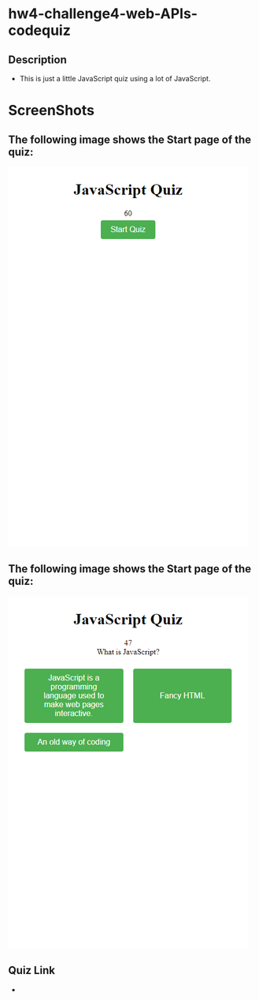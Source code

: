 # hw4-challenge4-web-APIs-codequiz

## Description

- This is just a little JavaScript quiz using a lot of JavaScript.

# ScreenShots

## The following image shows the Start page of the quiz:
<img 
src="./assets/screenshot/Start.png">

## The following image shows the Start page of the quiz:
<img 
src="./assets/screenshot/question1.png">

## Quiz Link

-
